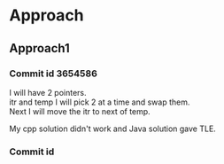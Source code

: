 # Approach

## Approach1

### Commit id 3654586

I will have 2 pointers.  
itr and temp
I will pick 2 at a time and swap them.  
Next I will move the itr to next of temp.  

My cpp solution didn't work and Java solution gave TLE.  

### Commit id 

